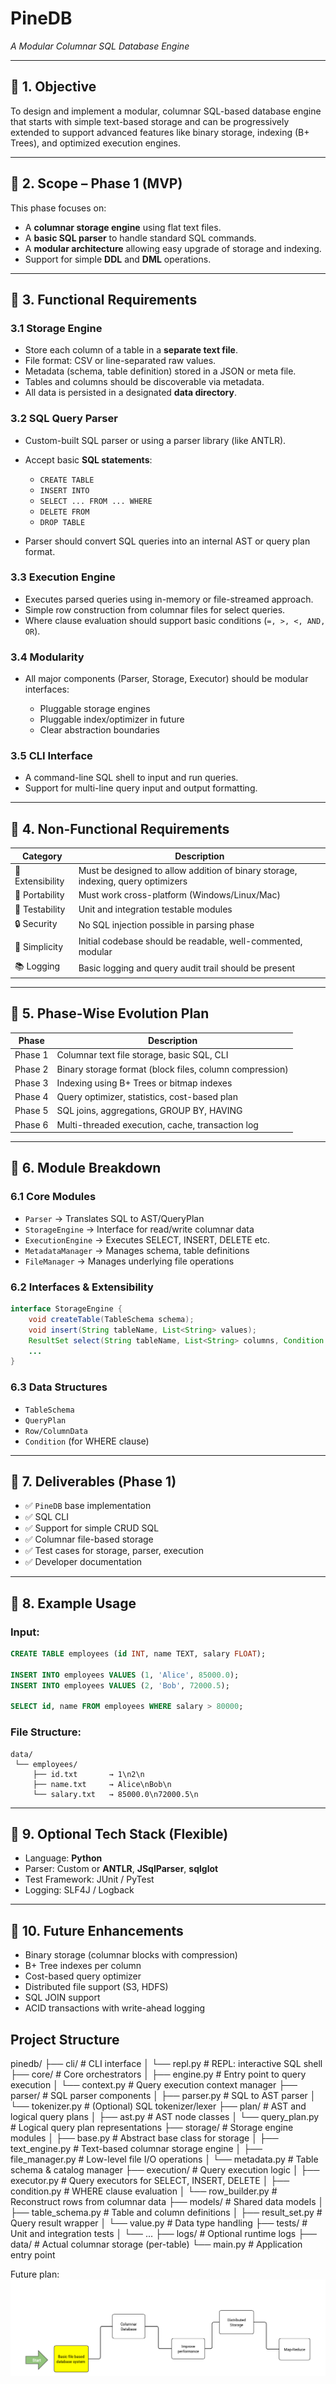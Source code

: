 # PineDB
*A Modular Columnar SQL Database Engine*

---

## 📌 1. Objective

To design and implement a modular, columnar SQL-based database engine that starts with simple text-based storage and can be progressively extended to support advanced features like binary storage, indexing (B+ Trees), and optimized execution engines.

---

## 📌 2. Scope – Phase 1 (MVP)

This phase focuses on:

* A **columnar storage engine** using flat text files.
* A **basic SQL parser** to handle standard SQL commands.
* A **modular architecture** allowing easy upgrade of storage and indexing.
* Support for simple **DDL** and **DML** operations.

---

## 📌 3. Functional Requirements

### 3.1 Storage Engine

* Store each column of a table in a **separate text file**.
* File format: CSV or line-separated raw values.
* Metadata (schema, table definition) stored in a JSON or meta file.
* Tables and columns should be discoverable via metadata.
* All data is persisted in a designated **data directory**.

### 3.2 SQL Query Parser

* Custom-built SQL parser or using a parser library (like ANTLR).
* Accept basic **SQL statements**:

  * `CREATE TABLE`
  * `INSERT INTO`
  * `SELECT ... FROM ... WHERE`
  * `DELETE FROM`
  * `DROP TABLE`
* Parser should convert SQL queries into an internal AST or query plan format.

### 3.3 Execution Engine

* Executes parsed queries using in-memory or file-streamed approach.
* Simple row construction from columnar files for select queries.
* Where clause evaluation should support basic conditions (`=, >, <, AND, OR`).

### 3.4 Modularity

* All major components (Parser, Storage, Executor) should be modular interfaces:

  * Pluggable storage engines
  * Pluggable index/optimizer in future
  * Clear abstraction boundaries

### 3.5 CLI Interface

* A command-line SQL shell to input and run queries.
* Support for multi-line query input and output formatting.

---

## 📌 4. Non-Functional Requirements

| Category         | Description                                                                      |
| ---------------- | -------------------------------------------------------------------------------- |
| 🔧 Extensibility | Must be designed to allow addition of binary storage, indexing, query optimizers |
| 💾 Portability   | Must work cross-platform (Windows/Linux/Mac)                                     |
| 🧪 Testability   | Unit and integration testable modules                                            |
| 🔒 Security      | No SQL injection possible in parsing phase                                       |
| 🧠 Simplicity    | Initial codebase should be readable, well-commented, modular                     |
| 📚 Logging       | Basic logging and query audit trail should be present                            |

---

## 📌 5. Phase-Wise Evolution Plan

| Phase   | Description                                             |
| ------- | ------------------------------------------------------- |
| Phase 1 | Columnar text file storage, basic SQL, CLI              |
| Phase 2 | Binary storage format (block files, column compression) |
| Phase 3 | Indexing using B+ Trees or bitmap indexes               |
| Phase 4 | Query optimizer, statistics, cost-based plan            |
| Phase 5 | SQL joins, aggregations, GROUP BY, HAVING               |
| Phase 6 | Multi-threaded execution, cache, transaction log        |

---

## 📌 6. Module Breakdown

### 6.1 Core Modules

* `Parser` → Translates SQL to AST/QueryPlan
* `StorageEngine` → Interface for read/write columnar data
* `ExecutionEngine` → Executes SELECT, INSERT, DELETE etc.
* `MetadataManager` → Manages schema, table definitions
* `FileManager` → Manages underlying file operations

### 6.2 Interfaces & Extensibility

```java
interface StorageEngine {
    void createTable(TableSchema schema);
    void insert(String tableName, List<String> values);
    ResultSet select(String tableName, List<String> columns, Condition condition);
    ...
}
```

### 6.3 Data Structures

* `TableSchema`
* `QueryPlan`
* `Row/ColumnData`
* `Condition` (for WHERE clause)

---

## 📌 7. Deliverables (Phase 1)

* ✅ `PineDB` base implementation
* ✅ SQL CLI
* ✅ Support for simple CRUD SQL
* ✅ Columnar file-based storage
* ✅ Test cases for storage, parser, execution
* ✅ Developer documentation

---

## 📌 8. Example Usage

### Input:

```sql
CREATE TABLE employees (id INT, name TEXT, salary FLOAT);

INSERT INTO employees VALUES (1, 'Alice', 85000.0);
INSERT INTO employees VALUES (2, 'Bob', 72000.5);

SELECT id, name FROM employees WHERE salary > 80000;
```

### File Structure:

```
data/
 └── employees/
     ├── id.txt       → 1\n2\n
     ├── name.txt     → Alice\nBob\n
     └── salary.txt   → 85000.0\n72000.5\n
```

---

## 📌 9. Optional Tech Stack (Flexible)

* Language: **Python**
* Parser: Custom or **ANTLR**, **JSqlParser**, **sqlglot**
* Test Framework: JUnit / PyTest
* Logging: SLF4J / Logback

---

## 📌 10. Future Enhancements

* Binary storage (columnar blocks with compression)
* B+ Tree indexes per column
* Cost-based query optimizer
* Distributed file support (S3, HDFS)
* SQL JOIN support
* ACID transactions with write-ahead logging

## Project Structure
pinedb/
├── cli/                     # CLI interface
│   └── repl.py              # REPL: interactive SQL shell
├── core/                    # Core orchestrators
│   ├── engine.py            # Entry point to query execution
│   └── context.py           # Query execution context manager
├── parser/                  # SQL parser components
│   ├── parser.py            # SQL to AST parser
│   └── tokenizer.py         # (Optional) SQL tokenizer/lexer
├── plan/                    # AST and logical query plans
│   ├── ast.py               # AST node classes
│   └── query_plan.py        # Logical query plan representations
├── storage/                 # Storage engine modules
│   ├── base.py              # Abstract base class for storage
│   ├── text_engine.py       # Text-based columnar storage engine
│   ├── file_manager.py      # Low-level file I/O operations
│   └── metadata.py          # Table schema & catalog manager
├── execution/               # Query execution logic
│   ├── executor.py          # Query executors for SELECT, INSERT, DELETE
│   ├── condition.py         # WHERE clause evaluation
│   └── row_builder.py       # Reconstruct rows from columnar data
├── models/                  # Shared data models
│   ├── table_schema.py      # Table and column definitions
│   ├── result_set.py        # Query result wrapper
│   └── value.py             # Data type handling
├── tests/                   # Unit and integration tests
│   └── ...
├── logs/                    # Optional runtime logs
├── data/                    # Actual columnar storage (per-table)
└── main.py                  # Application entry point

Future plan:
![alt text](https://github.com/dbarshan/pine-db/blob/master/doc/roadmap.png)
